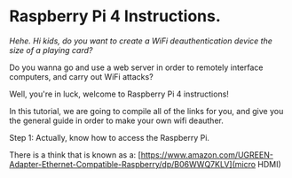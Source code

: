 <h1>Raspberry Pi 4 Instructions.</h1>

*Hehe. Hi kids, do you want to create a WiFi deauthentication device the size of a playing card?*

Do you wanna go and use a web server in order to remotely interface computers, and carry out WiFi attacks?

Well, you're in luck, welcome to Raspberry Pi 4 instructions!

In this tutorial, we are going to compile all of the links for you, and give you the general guide in order to make your own wifi deauther.

Step 1: Actually, know how to access the Raspberry Pi. 

There is a think that is known as a: [https://www.amazon.com/UGREEN-Adapter-Ethernet-Compatible-Raspberry/dp/B06WWQ7KLV](micro HDMI) 
